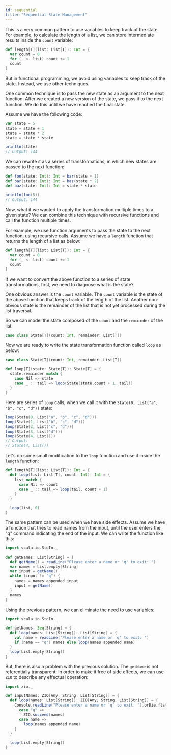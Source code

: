 ```yaml
---
id: sequential 
title: "Sequential State Management"
---
```


This is a very common pattern to use variables to keep track of the state. For example, to calculate the length of a list, we can store intermediate results inside the `count` variable:

```scala mdoc:compile-only
def length[T](list: List[T]): Int = {
  var count = 0
  for (_ <- list) count += 1
  count
}
```

But in functional programming, we avoid using variables to keep track of the state. Instead, we use other techniques.

One common technique is to pass the new state as an argument to the next function. After we created a new version of the state, we pass it to the next function. We do this until we have reached the final state.

Assume we have the following code:

```scala mdoc:compile-only
var state = 5
state = state + 1
state = state * 2
state = state * state

println(state)
// Output: 144
```

We can rewrite it as a series of transformations, in which new states are passed to the next function:

```scala mdoc
def foo(state: Int): Int = bar(state + 1)
def bar(state: Int): Int = baz(state * 2)
def baz(state: Int): Int = state * state

println(foo(5)) 
// Output: 144
```

Now, what if we wanted to apply the transformation multiple times to a given state? We can combine this technique with recursive functions and call the function multiple times.

For example, we use function arguments to pass the state to the next function, using recursive calls. Assume we have a `length` function that returns the length of a list as below:

```scala mdoc:compile-only
def length[T](list: List[T]): Int = {
  var count = 0
  for (_ <- list) count += 1
  count
}
```

If we want to convert the above function to a series of state transformations, first, we need to diagnose what is the state?

One obvious answer is the `count` variable. The `count` variable is the state of the above function that keeps track of the length of the list. Another non-obvious state is the remainder of the list that is not yet processed during the list traversal.

So we can model the state composed of the `count` and the `remainder` of the list:

```scala mdoc:compile-only
case class State[T](count: Int, remainder: List[T])
```

Now we are ready to write the state transformation function called `loop` as below:

```scala mdoc:compile-only
case class State[T](count: Int, remainder: List[T])

def loop[T](state: State[T]): State[T] = {
  state.remainder match {
    case Nil => state
    case _ :: tail => loop(State(state.count + 1, tail))
  }
}
```

Here are series of `loop` calls, when we call it with the `State(0, List("a", "b", "c", "d"))` state:

```scala mdoc:compile-only
loop(State(0, List("a", "b", "c", "d")))
loop(State(1, List("b", "c", "d")))
loop(State(2, List("c", "d")))
loop(State(3, List("d")))
loop(State(4, List()))
// Output:
// State(4, List())
```

Let's do some small modification to the `loop` function and use it inside the `length` function:

```scala mdoc:compile-only
def length[T](list: List[T]): Int = {
  def loop(list: List[T], count: Int): Int = {
    list match {
      case Nil => count
      case _ :: tail => loop(tail, count + 1)
    }
  }

  loop(list, 0)
}
```

The same pattern can be used when we have side effects. Assume we have a function that tries to read names from the input, until the user enters the "q" command indicating the end of the input. We can write the function like this:

```scala mdoc:compile-only
import scala.io.StdIn._

def getNames: List[String] = {
  def getName() = readLine("Please enter a name or 'q' to exit: ")
  var names = List.empty[String]
  var input = getName()
  while (input != "q") {
    names = names appended input
    input = getName()
  }
  names
} 
```

Using the previous pattern, we can eliminate the need to use variables:

```scala mdoc:compile-only
import scala.io.StdIn._

def getNames: Seq[String] = {
  def loop(names: List[String]): List[String] = {
    val name = readLine("Please enter a name or 'q' to exit: ")
    if (name == "q") names else loop(names appended name)
  }
  loop(List.empty[String])
}
```

But, there is also a problem with the previous solution. The `getName` is not referentially transparent. In order to make it free of side effects, we can use `ZIO` to describe any effectual operation:

```scala mdoc:compile-only
import zio._

def inputNames: ZIO[Any, String, List[String]] = {
  def loop(names: List[String]): ZIO[Any, String, List[String]] = {
    Console.readLine("Please enter a name or `q` to exit: ").orDie.flatMap {
      case "q" =>
        ZIO.succeed(names)
      case name =>
        loop(names appended name)
    }
  }

  loop(List.empty[String])
}
```
